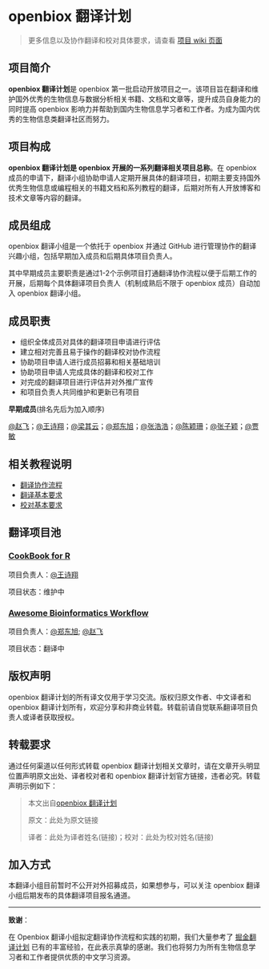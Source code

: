 # openbiox 翻译计划

> 更多信息以及协作翻译和校对具体要求，请查看 [项目 wiki 页面](https://github.com/openbiox/openbiox-Translation/wiki)

## 项目简介

**openbiox 翻译计划**是 openbiox 第一批启动开放项目之一。该项目旨在翻译和维护国外优秀的生物信息与数据分析相关书籍、文档和文章等，提升成员自身能力的同时提高 openbiox 影响力并帮助到国内生物信息学习者和工作者。为成为国内优秀的生物信息类翻译社区而努力。

## 项目构成

**openbiox 翻译计划是 openbiox 开展的一系列翻译相关项目总称**。在 openbiox 成员的申请下，翻译小组协助申请人定期开展具体的翻译项目，初期主要支持国外优秀生物信息或编程相关的书籍文档和系列教程的翻译，后期对所有人开放博客和技术文章等内容的翻译。

## 成员组成

openbiox 翻译小组是一个依托于 openbiox 并通过 GitHub 进行管理协作的翻译兴趣小组，包括早期加入成员和后期具体项目负责人。

其中早期成员主要职责是通过1-2个示例项目打通翻译协作流程以便于后期工作的开展，后期每个具体翻译项目负责人（机制成熟后不限于 openbiox 成员）自动加入 openbiox 翻译小组。

## 成员职责

- 组织全体成员对具体的翻译项目申请进行评估
- 建立相对完善且易于操作的翻译校对协作流程
- 协助项目申请人进行成员招募和相关基础培训
- 协助项目申请人完成具体的翻译和校对工作
- 对完成的翻译项目进行评估并对外推广宣传
- 和项目负责人共同维护和更新已有项目

**早期成员**(排名先后为加入顺序)

[@赵飞](https://github.com/fei0810)；[@王诗翔](https://github.com/ShixiangWang)；[@梁其云](https://github.com/2015qyliang)；[@郑东旭](https://github.com/dongxuzheng)；[@张浩浩](https://github.com/hyacz)；[@陈颖珊](https://github.com/w1nsan)；[@张子颖](https://github.com/ZiyingZhang1)；[@贾敏](https://github.com/jiamin2010)

## 相关教程说明

- [翻译协作流程](https://github.com/openbiox/openbiox-Translation/wiki/%E7%BF%BB%E8%AF%91%E5%8D%8F%E4%BD%9C%E6%B5%81%E7%A8%8B-v1)
- [翻译基本要求](https://github.com/openbiox/openbiox-Translation/wiki/%E7%BF%BB%E8%AF%91%E5%9F%BA%E6%9C%AC%E8%A6%81%E6%B1%82-v1)
- [校对基本要求](https://github.com/openbiox/openbiox-Translation/wiki/%E6%A0%A1%E5%AF%B9%E5%9F%BA%E6%9C%AC%E8%A6%81%E6%B1%82-v1)

## 翻译项目池

### [CookBook for R](https://github.com/openbiox/Cookbook-for-R-Chinese)

项目负责人：[@王诗翔](https://github.com/ShixiangWang)

项目状态：维护中

### [Awesome Bioinformatics Workflow](https://github.com/openbiox/Awesome-Bioinformatics-Workflow-Chinese)

项目负责人：[@郑东旭](https://github.com/dongxuzheng); [@赵飞](https://github.com/fei0810)

项目状态：翻译中

## 版权声明

openbiox 翻译计划的所有译文仅用于学习交流。版权归原文作者、中文译者和 openbiox 翻译计划所有，欢迎分享和非商业转载。转载前请自觉联系翻译项目负责人或译者获取授权。

## 转载要求

通过任何渠道以任何形式转载 openbiox 翻译计划相关文章时，请在文章开头明显位置声明原文出处、译者校对者和 openbiox 翻译计划官方链接，违者必究。转载声明示例如下：

> 本文出自[openbiox 翻译计划](https://github.com/openbiox/openbiox-Translation)
>
> 原文：此处为原文链接
>
> 译者：此处为译者姓名(链接)；校对：此处为校对姓名(链接)

## 加入方式

本翻译小组目前暂时不公开对外招募成员，如果想参与，可以关注 openbiox 翻译小组后期发布的具体翻译项目报名通道。

---

**致谢**：

在 Openbiox 翻译小组拟定翻译协作流程和实践的初期，我们大量参考了 [掘金翻译计划](https://github.com/xitu/gold-miner) 已有的丰富经验，在此表示真挚的感谢。我们也将努力为所有生物信息学习者和工作者提供优质的中文学习资源。
